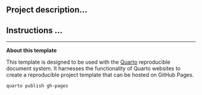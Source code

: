 ## Project description...

## Instructions ...

---

**About this template**

This template is designed to be used with the [Quarto](https://quarto.org) reproducible document system. It harnesses the functionality of Quarto websites to create a reproducible project template that can be hosted on GitHub Pages.

```bash
quarto publish gh-pages
```
